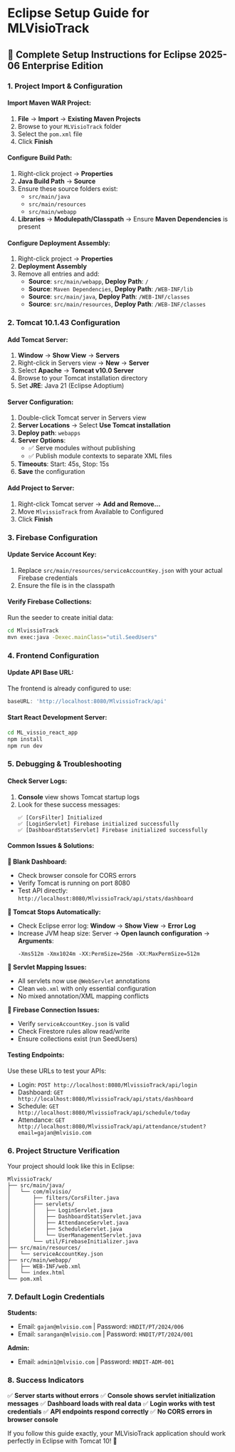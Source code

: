 # Eclipse Setup Guide for MLVisioTrack

## 🚀 Complete Setup Instructions for Eclipse 2025-06 Enterprise Edition

### 1. **Project Import & Configuration**

#### Import Maven WAR Project:
1. **File** → **Import** → **Existing Maven Projects**
2. Browse to your `MLVisioTrack` folder
3. Select the `pom.xml` file
4. Click **Finish**

#### Configure Build Path:
1. Right-click project → **Properties**
2. **Java Build Path** → **Source**
3. Ensure these source folders exist:
   - `src/main/java`
   - `src/main/resources`
   - `src/main/webapp`
4. **Libraries** → **Modulepath/Classpath** → Ensure **Maven Dependencies** is present

#### Configure Deployment Assembly:
1. Right-click project → **Properties**
2. **Deployment Assembly**
3. Remove all entries and add:
   - **Source**: `src/main/webapp`, **Deploy Path**: `/`
   - **Source**: `Maven Dependencies`, **Deploy Path**: `/WEB-INF/lib`
   - **Source**: `src/main/java`, **Deploy Path**: `/WEB-INF/classes`
   - **Source**: `src/main/resources`, **Deploy Path**: `/WEB-INF/classes`

### 2. **Tomcat 10.1.43 Configuration**

#### Add Tomcat Server:
1. **Window** → **Show View** → **Servers**
2. Right-click in Servers view → **New** → **Server**
3. Select **Apache** → **Tomcat v10.0 Server**
4. Browse to your Tomcat installation directory
5. Set **JRE**: Java 21 (Eclipse Adoptium)

#### Server Configuration:
1. Double-click Tomcat server in Servers view
2. **Server Locations** → Select **Use Tomcat installation**
3. **Deploy path**: `webapps`
4. **Server Options**:
   - ✅ Serve modules without publishing
   - ✅ Publish module contexts to separate XML files
5. **Timeouts**: Start: 45s, Stop: 15s
6. **Save** the configuration

#### Add Project to Server:
1. Right-click Tomcat server → **Add and Remove...**
2. Move `MlvissioTrack` from Available to Configured
3. Click **Finish**

### 3. **Firebase Configuration**

#### Update Service Account Key:
1. Replace `src/main/resources/serviceAccountKey.json` with your actual Firebase credentials
2. Ensure the file is in the classpath

#### Verify Firebase Collections:
Run the seeder to create initial data:
```bash
cd MlvissioTrack
mvn exec:java -Dexec.mainClass="util.SeedUsers"
```

### 4. **Frontend Configuration**

#### Update API Base URL:
The frontend is already configured to use:
```typescript
baseURL: 'http://localhost:8080/MlvissioTrack/api'
```

#### Start React Development Server:
```bash
cd ML_vissio_react_app
npm install
npm run dev
```

### 5. **Debugging & Troubleshooting**

#### Check Server Logs:
1. **Console** view shows Tomcat startup logs
2. Look for these success messages:
   ```
   ✅ [CorsFilter] Initialized
   ✅ [LoginServlet] Firebase initialized successfully
   ✅ [DashboardStatsServlet] Firebase initialized successfully
   ```

#### Common Issues & Solutions:

**🔴 Blank Dashboard:**
- Check browser console for CORS errors
- Verify Tomcat is running on port 8080
- Test API directly: `http://localhost:8080/MlvissioTrack/api/stats/dashboard`

**🔴 Tomcat Stops Automatically:**
- Check Eclipse error log: **Window** → **Show View** → **Error Log**
- Increase JVM heap size: Server → **Open launch configuration** → **Arguments**:
  ```
  -Xms512m -Xmx1024m -XX:PermSize=256m -XX:MaxPermSize=512m
  ```

**🔴 Servlet Mapping Issues:**
- All servlets now use `@WebServlet` annotations
- Clean `web.xml` with only essential configuration
- No mixed annotation/XML mapping conflicts

**🔴 Firebase Connection Issues:**
- Verify `serviceAccountKey.json` is valid
- Check Firestore rules allow read/write
- Ensure collections exist (run SeedUsers)

#### Testing Endpoints:
Use these URLs to test your APIs:
- Login: `POST http://localhost:8080/MlvissioTrack/api/login`
- Dashboard: `GET http://localhost:8080/MlvissioTrack/api/stats/dashboard`
- Schedule: `GET http://localhost:8080/MlvissioTrack/api/schedule/today`
- Attendance: `GET http://localhost:8080/MlvissioTrack/api/attendance/student?email=gajan@mlvisio.com`

### 6. **Project Structure Verification**

Your project should look like this in Eclipse:
```
MlvissioTrack/
├── src/main/java/
│   └── com/mlvisio/
│       ├── filters/CorsFilter.java
│       ├── servlets/
│       │   ├── LoginServlet.java
│       │   ├── DashboardStatsServlet.java
│       │   ├── AttendanceServlet.java
│       │   ├── ScheduleServlet.java
│       │   └── UserManagementServlet.java
│       └── util/FirebaseInitializer.java
├── src/main/resources/
│   └── serviceAccountKey.json
├── src/main/webapp/
│   ├── WEB-INF/web.xml
│   └── index.html
└── pom.xml
```

### 7. **Default Login Credentials**

**Students:**
- Email: `gajan@mlvisio.com` | Password: `HNDIT/PT/2024/006`
- Email: `sarangan@mlvisio.com` | Password: `HNDIT/PT/2024/001`

**Admin:**
- Email: `admin1@mlvisio.com` | Password: `HNDIT-ADM-001`

### 8. **Success Indicators**

✅ **Server starts without errors**
✅ **Console shows servlet initialization messages**
✅ **Dashboard loads with real data**
✅ **Login works with test credentials**
✅ **API endpoints respond correctly**
✅ **No CORS errors in browser console**

If you follow this guide exactly, your MLVisioTrack application should work perfectly in Eclipse with Tomcat 10! 🎉